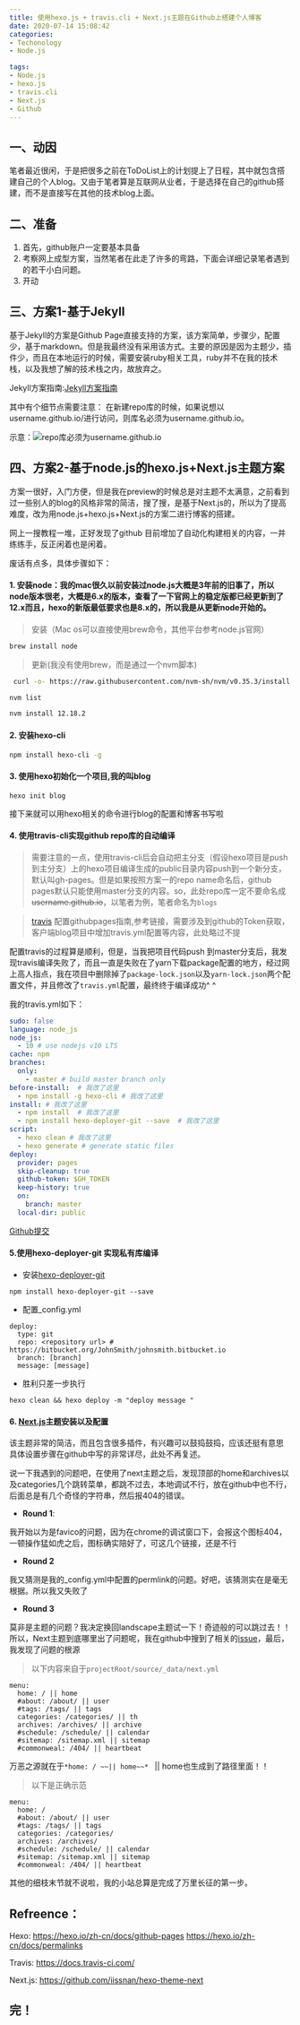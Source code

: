 ```yaml
---
title: 使用hexo.js + travis.cli + Next.js主题在Github上搭建个人博客
date: 2020-07-14 15:08:42
categories:
- Techonology
- Node.js

tags: 
- Node.js
- hexo.js 
- travis.cli
- Next.js
- Github
---
```


## 一、动因
笔者最近很闲，于是把很多之前在ToDoList上的计划提上了日程，其中就包含搭建自己的个人blog。又由于笔者算是互联网从业者，于是选择在自己的github搭建，而不是直接写在其他的技术blog上面。

## 二、准备

1. 首先，github账户一定要基本具备
2. 考察网上成型方案，当然笔者在此走了许多的弯路，下面会详细记录笔者遇到的若干小白问题。
3. 开动

## 三、方案1-基于Jekyll
基于Jekyll的方案是Github Page直接支持的方案，该方案简单，步骤少，配置少，基于markdown。但是我最终没有采用该方式。主要的原因是因为主题少，插件少，而且在本地运行的时候，需要安装ruby相关工具，ruby并不在我的技术栈，以及我想了解的技术栈之内，故放弃之。

Jekyll方案指南:[Jekyll方案指南](https://pages.github.com/)

其中有个细节点需要注意：
在新建repo库的时候，如果说想以username.github.io/进行访问，则库名必须为username.github.io。

示意：![repo库必须为`username.github.io`](images/create-repo.png)


## 四、方案2-基于node.js的hexo.js+Next.js主题方案

方案一很好，入门方便，但是我在preview的时候总是对主题不太满意，之前看到过一些别人的blog的风格非常的简洁，搜了搜，是基于Next.js的，所以为了提高难度，改为用node.js+hexo.js+Next.js的方案二进行博客的搭建。

网上一搜教程一堆，正好发现了github 目前增加了自动化构建相关的内容，一并练练手，反正闲着也是闲着。

废话有点多，具体步骤如下：

#### 1. 安装node：我的mac很久以前安装过node.js大概是3年前的旧事了，所以node版本很老，大概是6.x的版本，查看了一下官网上的稳定版都已经更新到了12.x而且，hexo的新版最低要求也是8.x的，所以我是从更新node开始的。

>安装（Mac os可以直接使用brew命令，其他平台参考node.js官网）
``` bash
brew install node
```
>更新(我没有使用brew，而是通过一个nvm脚本)
``` bash
 curl -o- https://raw.githubusercontent.com/nvm-sh/nvm/v0.35.3/install.sh | bash

nvm list

nvm install 12.18.2

```

#### 2. 安装hexo-cli

``` bash
npm install hexo-cli -g
```

#### 3. 使用hexo初始化一个项目,我的叫blog
```
hexo init blog
```
接下来就可以用hexo相关的命令进行blog的配置和博客书写啦

#### 4. 使用travis-cli实现github repo库的自动编译

> 需要注意的一点，使用travis-cli后会自动把主分支（假设hexo项目是push到主分支）上的hexo项目编译生成的public目录内容push到一个新分支，默认叫gh-pages。但是如果按照方案一的repo name命名后，github pages默认只能使用master分支的内容。so，此处repo库一定不要命名成 ~~username.github.io~~，以笔者为例，笔者命名为`blogs`

> [travis](https://hexo.io/zh-cn/docs/github-pages) 配置githubpages指南,参考链接，需要涉及到github的Token获取，客户端blog项目中增加travis.yml配置等内容，此处略过不提


配置travis的过程算是顺利，但是，当我把项目代码push 到master分支后，我发现travis编译失败了，而且一直是失败在了yarn下载package配置的地方，经过网上高人指点，我在项目中删除掉了`package-lock.json`以及`yarn-lock.json`两个配置文件，并且修改了`travis.yml`配置，最终终于编译成功^ ^

我的travis.yml如下：
``` travis.yml
sudo: false
language: node_js
node_js:
  - 10 # use nodejs v10 LTS
cache: npm
branches:
  only:
    - master # build master branch only
before-install:  # 我改了这里
  - npm install -g hexo-cli # 我改了这里
install: # 我改了这里
  - npm install  # 我改了这里
  - npm install hexo-deployer-git --save  # 我改了这里
script:
  - hexo clean # 我改了这里
  - hexo generate # generate static files
deploy:
  provider: pages
  skip-cleanup: true
  github-token: $GH_TOKEN
  keep-history: true
  on:
    branch: master
  local-dir: public

```

[Github提交](https://github.com/haijiaogao/blogs/commit/6586f08a04dc01647bc6be4614d03e22d847356f)


#### 5.使用hexo-deployer-git 实现私有库编译

* 安装[hexo-deployer-git](https://github.com/hexojs/hexo-deployer-git)
```
npm install hexo-deployer-git --save
```

* 配置_config.yml

```
deploy:
  type: git
  repo: <repository url> # https://bitbucket.org/JohnSmith/johnsmith.bitbucket.io
  branch: [branch]
  message: [message]
```

* 胜利只差一步执行

```
hexo clean && hexo deploy -m "deploy message "
```

#### 6. [Next.js](https://github.com/iissnan/hexo-theme-next)主题安装以及配置

该主题非常的简洁，而且包含很多插件，有兴趣可以鼓捣鼓捣，应该还挺有意思
具体设置步骤在github中写的非常详尽，此处不再复述。

说一下我遇到的问题吧，在使用了next主题之后，发现顶部的home和archives以及categories几个跳转菜单，都跳不过去，本地调试不行，放在github中也不行，后面总是有几个奇怪的字符串，然后报404的错误。

* **Round 1**:

我开始以为是favico的问题，因为在chrome的调试窗口下，会报这个图标404，一顿操作猛如虎之后，图标确实陪好了，可这几个链接，还是不行

* **Round 2**

我又猜测是我的_config.yml中配置的permlink的问题。好吧，该猜测实在是毫无根据。所以我又失败了

* **Round 3**

莫非是主题的问题？我决定换回landscape主题试一下！奇迹般的可以跳过去！！
所以，Next主题到底哪里出了问题呢，我在github中搜到了相关的[issue](https://github.com/theme-next/hexo-theme-next/issues/2)，最后，我发现了问题的根源

> 以下内容来自于`projectRoot/source/_data/next.yml`
```
menu:
  home: / || home
  #about: /about/ || user
  #tags: /tags/ || tags
  categories: /categories/ || th
  archives: /archives/ || archive
  #schedule: /schedule/ || calendar
  #sitemap: /sitemap.xml || sitemap
  #commonweal: /404/ || heartbeat
```

万恶之源就在于``*home: / ~~|| home~~* `` || home也生成到了路径里面！！

> 以下是正确示范
```
menu:
  home: /
  #about: /about/ || user
  #tags: /tags/ || tags
  categories: /categories/
  archives: /archives/
  #schedule: /schedule/ || calendar
  #sitemap: /sitemap.xml || sitemap
  #commonweal: /404/ || heartbeat
```

其他的细枝末节就不说啦，我的小站总算是完成了万里长征的第一步。

## Refreence：

Hexo: 
https://hexo.io/zh-cn/docs/github-pages
https://hexo.io/zh-cn/docs/permalinks

Travis:
https://docs.travis-ci.com/

Next.js:
https://github.com/iissnan/hexo-theme-next

## 完！
